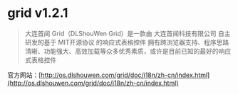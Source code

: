 # grid v1.2.1

>大连首闻 Grid（DLShouWen Grid）是一款由 大连首闻科技有限公司 自主研发的基于 MIT开源协议 的响应式表格控件
拥有跨浏览器支持、程序思路清晰、功能强大、高效加载等众多优秀素质，或许是目前已知的最好的响应式表格控件

官方网站：[http://os.dlshouwen.com/grid/doc/i18n/zh-cn/index.html](http://os.dlshouwen.com/grid/doc/i18n/zh-cn/index.html)
